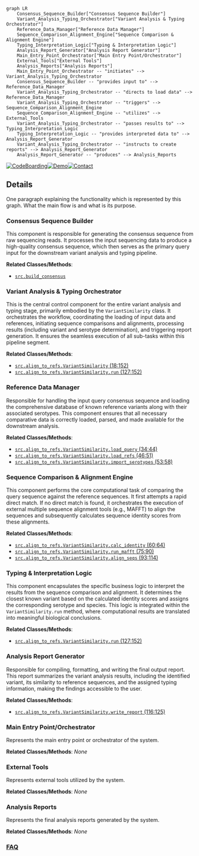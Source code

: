 ```mermaid
graph LR
    Consensus_Sequence_Builder["Consensus Sequence Builder"]
    Variant_Analysis_Typing_Orchestrator["Variant Analysis & Typing Orchestrator"]
    Reference_Data_Manager["Reference Data Manager"]
    Sequence_Comparison_Alignment_Engine["Sequence Comparison & Alignment Engine"]
    Typing_Interpretation_Logic["Typing & Interpretation Logic"]
    Analysis_Report_Generator["Analysis Report Generator"]
    Main_Entry_Point_Orchestrator["Main Entry Point/Orchestrator"]
    External_Tools["External Tools"]
    Analysis_Reports["Analysis Reports"]
    Main_Entry_Point_Orchestrator -- "initiates" --> Variant_Analysis_Typing_Orchestrator
    Consensus_Sequence_Builder -- "provides input to" --> Reference_Data_Manager
    Variant_Analysis_Typing_Orchestrator -- "directs to load data" --> Reference_Data_Manager
    Variant_Analysis_Typing_Orchestrator -- "triggers" --> Sequence_Comparison_Alignment_Engine
    Sequence_Comparison_Alignment_Engine -- "utilizes" --> External_Tools
    Variant_Analysis_Typing_Orchestrator -- "passes results to" --> Typing_Interpretation_Logic
    Typing_Interpretation_Logic -- "provides interpreted data to" --> Analysis_Report_Generator
    Variant_Analysis_Typing_Orchestrator -- "instructs to create reports" --> Analysis_Report_Generator
    Analysis_Report_Generator -- "produces" --> Analysis_Reports
```

[![CodeBoarding](https://img.shields.io/badge/Generated%20by-CodeBoarding-9cf?style=flat-square)](https://github.com/CodeBoarding/GeneratedOnBoardings)[![Demo](https://img.shields.io/badge/Try%20our-Demo-blue?style=flat-square)](https://www.codeboarding.org/demo)[![Contact](https://img.shields.io/badge/Contact%20us%20-%20contact@codeboarding.org-lightgrey?style=flat-square)](mailto:contact@codeboarding.org)

## Details

One paragraph explaining the functionality which is represented by this graph. What the main flow is and what is its purpose.

### Consensus Sequence Builder
This component is responsible for generating the consensus sequence from raw sequencing reads. It processes the input sequencing data to produce a high-quality consensus sequence, which then serves as the primary query input for the downstream variant analysis and typing pipeline.


**Related Classes/Methods**:

- <a href="https://github.com/pfizer-opensource/LISTT/blob/main/src/build_consensus.py" target="_blank" rel="noopener noreferrer">`src.build_consensus`</a>


### Variant Analysis & Typing Orchestrator
This is the central control component for the entire variant analysis and typing stage, primarily embodied by the `VariantSimilarity` class. It orchestrates the workflow, coordinating the loading of input data and references, initiating sequence comparisons and alignments, processing results (including variant and serotype determination), and triggering report generation. It ensures the seamless execution of all sub-tasks within this pipeline segment.


**Related Classes/Methods**:

- <a href="https://github.com/pfizer-opensource/LISTT/blob/main/src/align_to_refs.py#L18-L152" target="_blank" rel="noopener noreferrer">`src.align_to_refs.VariantSimilarity` (18:152)</a>
- <a href="https://github.com/pfizer-opensource/LISTT/blob/main/src/align_to_refs.py#L127-L152" target="_blank" rel="noopener noreferrer">`src.align_to_refs.VariantSimilarity.run` (127:152)</a>


### Reference Data Manager
Responsible for handling the input query consensus sequence and loading the comprehensive database of known reference variants along with their associated serotypes. This component ensures that all necessary comparative data is correctly loaded, parsed, and made available for the downstream analysis.


**Related Classes/Methods**:

- <a href="https://github.com/pfizer-opensource/LISTT/blob/main/src/align_to_refs.py#L34-L44" target="_blank" rel="noopener noreferrer">`src.align_to_refs.VariantSimilarity.load_query` (34:44)</a>
- <a href="https://github.com/pfizer-opensource/LISTT/blob/main/src/align_to_refs.py#L46-L51" target="_blank" rel="noopener noreferrer">`src.align_to_refs.VariantSimilarity.load_refs` (46:51)</a>
- <a href="https://github.com/pfizer-opensource/LISTT/blob/main/src/align_to_refs.py#L53-L58" target="_blank" rel="noopener noreferrer">`src.align_to_refs.VariantSimilarity.import_serotypes` (53:58)</a>


### Sequence Comparison & Alignment Engine
This component performs the core computational task of comparing the query sequence against the reference sequences. It first attempts a rapid direct match. If no direct match is found, it orchestrates the execution of external multiple sequence alignment tools (e.g., MAFFT) to align the sequences and subsequently calculates sequence identity scores from these alignments.


**Related Classes/Methods**:

- <a href="https://github.com/pfizer-opensource/LISTT/blob/main/src/align_to_refs.py#L60-L64" target="_blank" rel="noopener noreferrer">`src.align_to_refs.VariantSimilarity.calc_identity` (60:64)</a>
- <a href="https://github.com/pfizer-opensource/LISTT/blob/main/src/align_to_refs.py#L75-L90" target="_blank" rel="noopener noreferrer">`src.align_to_refs.VariantSimilarity.run_mafft` (75:90)</a>
- <a href="https://github.com/pfizer-opensource/LISTT/blob/main/src/align_to_refs.py#L93-L114" target="_blank" rel="noopener noreferrer">`src.align_to_refs.VariantSimilarity.align_seqs` (93:114)</a>


### Typing & Interpretation Logic
This component encapsulates the specific business logic to interpret the results from the sequence comparison and alignment. It determines the closest known variant based on the calculated identity scores and assigns the corresponding serotype and species. This logic is integrated within the `VariantSimilarity.run` method, where computational results are translated into meaningful biological conclusions.


**Related Classes/Methods**:

- <a href="https://github.com/pfizer-opensource/LISTT/blob/main/src/align_to_refs.py#L127-L152" target="_blank" rel="noopener noreferrer">`src.align_to_refs.VariantSimilarity.run` (127:152)</a>


### Analysis Report Generator
Responsible for compiling, formatting, and writing the final output report. This report summarizes the variant analysis results, including the identified variant, its similarity to reference sequences, and the assigned typing information, making the findings accessible to the user.


**Related Classes/Methods**:

- <a href="https://github.com/pfizer-opensource/LISTT/blob/main/src/align_to_refs.py#L116-L125" target="_blank" rel="noopener noreferrer">`src.align_to_refs.VariantSimilarity.write_report` (116:125)</a>


### Main Entry Point/Orchestrator
Represents the main entry point or orchestrator of the system.


**Related Classes/Methods**: _None_

### External Tools
Represents external tools utilized by the system.


**Related Classes/Methods**: _None_

### Analysis Reports
Represents the final analysis reports generated by the system.


**Related Classes/Methods**: _None_



### [FAQ](https://github.com/CodeBoarding/GeneratedOnBoardings/tree/main?tab=readme-ov-file#faq)